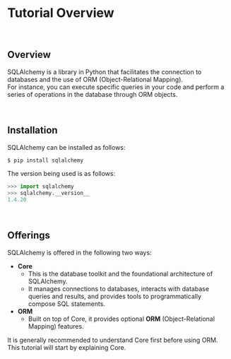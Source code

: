 # Tutorial Overview

<br>

## Overview

SQLAlchemy is a library in Python that facilitates the connection to databases and the use of ORM (Object-Relational Mapping).  
For instance, you can execute specific queries in your code and perform a series of operations in the database through ORM objects.

<br>

## Installation

SQLAlchemy can be installed as follows:

```bash
$ pip install sqlalchemy
```

The version being used is as follows:

```python
>>> import sqlalchemy
>>> sqlalchemy.__version__  
1.4.20
```

<br>

## Offerings

SQLAlchemy is offered in the following two ways:

- **Core** 
    - This is the database toolkit and the foundational architecture of SQLAlchemy. 
    - It manages connections to databases, interacts with database queries and results, and provides tools to programmatically compose SQL statements.
- **ORM**
    - Built on top of Core, it provides optional **ORM** (Object-Relational Mapping) features.

It is generally recommended to understand Core first before using ORM.  
This tutorial will start by explaining Core.

